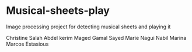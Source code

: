 # Musical-sheets-play
Image processing project for detecting musical sheets and playing it


Christine Salah Abdel kerim
Maged Gamal Sayed
Marie Nagui Nabil
Marina Marcos Estasious

